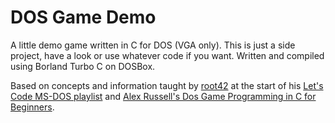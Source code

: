 # DOS Game Demo

A little demo game written in C for DOS (VGA only).
This is just a side project, have a look or use whatever code if you want.
Written and compiled using Borland Turbo C on DOSBox.

Based on concepts and information taught by [root42](https://www.root42.de/blog/) at the start of his [Let's Code MS-DOS playlist](https://www.youtube.com/playlist?list=PLGJnX2KGgaw2L7Uv5NThlL48G9y4rJx1X) and [Alex Russell's Dos Game Programming in C for Beginners](http://www3.telus.net/alexander_russell/course/introduction.htm).
